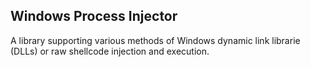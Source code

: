 ## Windows Process Injector

A library supporting various methods of Windows dynamic link librarie (DLLs) or raw shellcode injection and execution. 